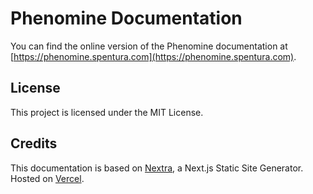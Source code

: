 # Phenomine Documentation

You can find the online version of the Phenomine documentation at [https://phenomine.spentura.com](https://phenomine.spentura.com).

## License

This project is licensed under the MIT License.

## Credits

This documentation is based on [Nextra](https://nextra.site), a Next.js Static Site Generator. Hosted on [Vercel](https://vercel.com).